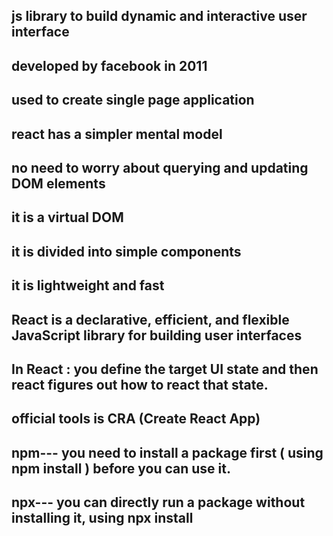 ## js library to build dynamic and interactive user interface

## developed by facebook in 2011
## used to create single page application
## react has a simpler mental model
## no need to worry about querying and updating DOM elements
## it is a virtual DOM
## it is divided into simple components
## it is lightweight and fast
## React is a declarative, efficient, and flexible JavaScript library for building user interfaces
## In React : you define the target UI state and then react figures out how to react that state.
## official tools is CRA (Create React App)

## npm--- you need to install a package first ( using npm install ) before you can use it.
## npx--- you can directly run a package without installing it, using npx install <package-name>